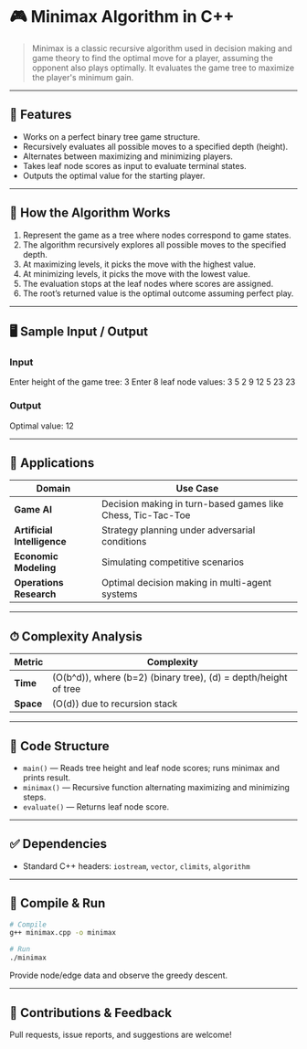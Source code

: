 # 🎮 Minimax Algorithm in C++

> Minimax is a classic recursive algorithm used in decision making and game theory to find the optimal move for a player, assuming the opponent also plays optimally. It evaluates the game tree to maximize the player's minimum gain.

---

## 📌 Features

- Works on a perfect binary tree game structure.
- Recursively evaluates all possible moves to a specified depth (height).
- Alternates between maximizing and minimizing players.
- Takes leaf node scores as input to evaluate terminal states.
- Outputs the optimal value for the starting player.

---

## 🔧 How the Algorithm Works

1. Represent the game as a tree where nodes correspond to game states.
2. The algorithm recursively explores all possible moves to the specified depth.
3. At maximizing levels, it picks the move with the highest value.
4. At minimizing levels, it picks the move with the lowest value.
5. The evaluation stops at the leaf nodes where scores are assigned.
6. The root’s returned value is the optimal outcome assuming perfect play.

---

## 🖥 Sample Input / Output

### Input

Enter height of the game tree: 3
Enter 8 leaf node values:
3 5 2 9 12 5 23 23


### Output

Optimal value: 12


---

## 🚀 Applications

| Domain         | Use Case                                      |
|----------------|-----------------------------------------------|
| **Game AI**    | Decision making in turn-based games like Chess, Tic-Tac-Toe |
| **Artificial Intelligence** | Strategy planning under adversarial conditions  |
| **Economic Modeling** | Simulating competitive scenarios                     |
| **Operations Research** | Optimal decision making in multi-agent systems     |

---

## ⏱ Complexity Analysis

| Metric     | Complexity                  |
|------------|-----------------------------|
| **Time**   | \(O(b^d)\), where \(b=2\) (binary tree), \(d\) = depth/height of tree |
| **Space**  | \(O(d)\) due to recursion stack               |

---

## 📄 Code Structure

- `main()` — Reads tree height and leaf node scores; runs minimax and prints result.
- `minimax()` — Recursive function alternating maximizing and minimizing steps.
- `evaluate()` — Returns leaf node score.

---

## ✅ Dependencies

- Standard C++ headers: `iostream`, `vector`, `climits`, `algorithm`

---

## 🧪 Compile & Run

```bash
# Compile
g++ minimax.cpp -o minimax

# Run
./minimax
```

Provide node/edge data and observe the greedy descent.

---

## 🙌 Contributions & Feedback

Pull requests, issue reports, and suggestions are welcome!